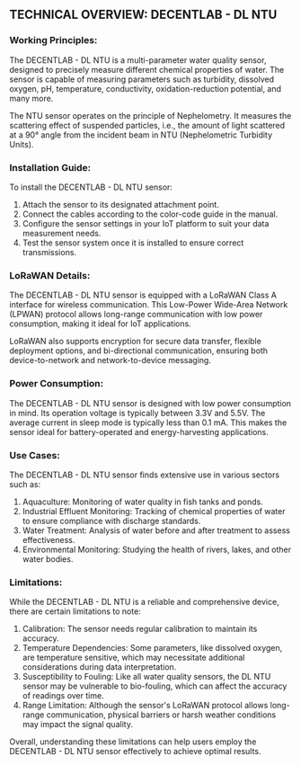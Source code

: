 ## TECHNICAL OVERVIEW: DECENTLAB - DL NTU

### Working Principles:
The DECENTLAB - DL NTU is a multi-parameter water quality sensor, designed to precisely measure different chemical properties of water. The sensor is capable of measuring parameters such as turbidity, dissolved oxygen, pH, temperature, conductivity, oxidation-reduction potential, and many more.

The NTU sensor operates on the principle of Nephelometry. It measures the scattering effect of suspended particles, i.e., the amount of light scattered at a 90° angle from the incident beam in NTU (Nephelometric Turbidity Units).

### Installation Guide:
To install the DECENTLAB - DL NTU sensor:

1. Attach the sensor to its designated attachment point.
2. Connect the cables according to the color-code guide in the manual.
3. Configure the sensor settings in your IoT platform to suit your data measurement needs.
4. Test the sensor system once it is installed to ensure correct transmissions.

### LoRaWAN Details:
The DECENTLAB - DL NTU sensor is equipped with a LoRaWAN Class A interface for wireless communication. This Low-Power Wide-Area Network (LPWAN) protocol allows long-range communication with low power consumption, making it ideal for IoT applications.

LoRaWAN also supports encryption for secure data transfer, flexible deployment options, and bi-directional communication, ensuring both device-to-network and network-to-device messaging.

### Power Consumption:
The DECENTLAB - DL NTU sensor is designed with low power consumption in mind. Its operation voltage is typically between 3.3V and 5.5V. The average current in sleep mode is typically less than 0.1 mA. This makes the sensor ideal for battery-operated and energy-harvesting applications.

### Use Cases:
The DECENTLAB - DL NTU sensor finds extensive use in various sectors such as:

1. Aquaculture: Monitoring of water quality in fish tanks and ponds.
2. Industrial Effluent Monitoring: Tracking of chemical properties of water to ensure compliance with discharge standards.
3. Water Treatment: Analysis of water before and after treatment to assess effectiveness.
4. Environmental Monitoring: Studying the health of rivers, lakes, and other water bodies.

### Limitations:
While the DECENTLAB - DL NTU is a reliable and comprehensive device, there are certain limitations to note:

1. Calibration: The sensor needs regular calibration to maintain its accuracy.
2. Temperature Dependencies: Some parameters, like dissolved oxygen, are temperature sensitive, which may necessitate additional considerations during data interpretation.
3. Susceptibility to Fouling: Like all water quality sensors, the DL NTU sensor may be vulnerable to bio-fouling, which can affect the accuracy of readings over time.
4. Range Limitation: Although the sensor's LoRaWAN protocol allows long-range communication, physical barriers or harsh weather conditions may impact the signal quality.

Overall, understanding these limitations can help users employ the DECENTLAB - DL NTU sensor effectively to achieve optimal results.